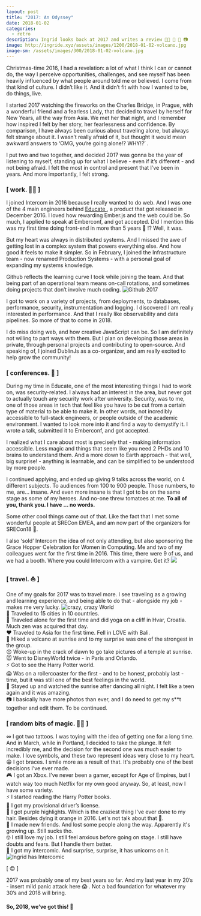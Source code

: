 ```yaml
---
layout: post
title: "2017: An Odyssey"
date: 2018-01-02
categories:
  - retro
description: Ingrid looks back at 2017 and writes a review 👩‍💻 📡 🚀 📷
image: http://ingride.xyz/assets/images/1200/2018-01-02-volcano.jpg
image-sm: /assets/images/300/2018-01-02-volcano.jpg
---
```

Christmas-time 2016, I had a revelation: a lot of what I think I can or cannot do, the way I perceive opportunities, challenges, and see myself has been heavily influenced by what people around told me or believed.
I come from that kind of culture. I didn’t like it. And it didn’t fit with how I wanted to be, do things, live.

I started 2017 watching the fireworks on the Charles Bridge, in Prague, with a wonderful friend and a fearless Lady, that decided to travel by herself for New Years, all the way from Asia. We met her that night, and I remember how inspired I felt by her story, her fearlessness and confidence. By comparison, I have always been curious about traveling alone, but always felt strange about it. I wasn’t really afraid of it, but thought it would mean awkward answers to ‘OMG, you’re going alone!? WHY!?’ .

I put two and two together, and decided 2017 was gonna be the year of listening to myself, standing up for what I believe - even if it’s different - and not being afraid. I felt the most in control and present that I’ve been in years. And more importantly, I felt strong.

<h3> [ work. 👩‍💻 ] </h3>

I joined Intercom in 2016 because I really wanted to do web. And I was one of the 4 main engineers behind <a href="https://www.intercom.com/educate" target="_blank" rel="nofollow"> Educate </a>, a product that got released in December 2016. I loved how rewarding Ember.js and the web could be. So much, I applied to speak at Emberconf, and got accepted. Did I mention this was my first time doing front-end in more than 5 years 🙈 !? Well, it was.

But my heart was always in distributed systems. And I missed the awe of getting lost in a complex system that powers everything else. And how good it feels to make it simpler. So in February, I joined the Infrastructure team - now renamed Production Systems - with a personal goal of expanding my systems knowledge.

Github reflects the learning curve I took while joining the team. And that being part of an operational team means on-call rotations, and sometimes doing projects that don’t involve much coding.
<img src="/assets/images/github-2017.png" alt="Github 2017"/>

I got to work on a variety of projects, from deployments, to databases, performance, security, instrumentation and logging. I discovered I am really interested in performance. And that I really like observability and data pipelines. So more of that to come in 2018.

I do miss doing web, and how creative JavaScript can be. So I am definitely not willing to part ways with them. But I plan on developing those areas in private, through personal projects and contributing to open-source. And speaking of, I joined DublinJs as a co-organizer, and am really excited to help grow the community!

<h3> [ conferences. 📡 ] </h3>

During my time in Educate, one of the most interesting things I had to work on, was security-related. I always had an interest in the area, but never got to actually touch any security work after university. Security, was to me, one of those areas in tech that feel like you have to be cut from a certain type of material to be able to make it. In other words, not incredibly accessible to full-stack engineers, or people outside of the academic environment. I wanted to look more into it and find a way to demystify it. I wrote a talk, submitted it to Emberconf, and got accepted.

I realized what I care about most is precisely that - making information accessible. Less magic and things that seem like you need 2 PHDs and 10 brains to understand them. And a more down to Earth approach - that well, big surprise! - anything is learnable, and can be simplified to be understood by more people.

I continued applying, and ended up giving 9 talks across the world, on 4 different subjects. To audiences from 100 to 900 people. Those numbers, to me, are… insane. And even more insane is that I got to be on the same stage as some of my heroes. And no-one threw tomatoes at me. <b> To all of you, thank you. I have … no words. </b>

Some other cool things came out of that. Like the fact that I met some wonderful people at SRECon EMEA, and am now part of the organizers for SRECon18 🎉.

I also ‘sold’ Intercom the idea of not only attending, but also sponsoring the Grace Hopper Celebration for Women in Computing. Me and two of my colleagues went for the first time in 2016. This time, there were 9 of us, and we had a booth. Where you could Intercom with a vampire. <a title="because I make jokes about being a vampire. Cos I'm Romanian 😎"> Get it? </a>
<img src="/assets/images/vampire.jpg"/>

<h3> [ travel. ⛵️ ] </h3>
One of my goals for 2017 was to travel more. I see traveling as a growing and learning experience, and being able to do that - alongside my job - makes me very lucky.
<img src="/assets/images/2017-travel.jpg" alt="crazy, crazy World">
<br /> 🚀 Traveled to 15 cities in 10 countries.
<br /> 🙏 Traveled alone for the first time and did yoga on a cliff in Hvar, Croatia. Much zen was acquired that day.
<br /> ❤️ Traveled to Asia for the first time. Fell in LOVE with Bali.
<br /> 💪 Hiked a volcano at sunrise and to my surprise was one of the strongest in the group.
<br /> 😍 Woke-up in the crack of dawn to go take pictures of a temple at sunrise.
<br /> 🐭 Went to DisneyWorld twice - in Paris and Orlando.
<br /> ⚡️ Got to see the Harry Potter world.
<br /> 😱 Was on a rollercoaster for the first - and to be honest, probably last - time, but it was still one of the best feelings in the world.
<br /> 🙌 Stayed up and watched the sunrise after dancing all night. I felt like a teen again and it was amazing.  
<br /> 📷 I basically have more photos than ever, and I do need to get my s**t together and edit them. To be continued.


<h3> [ random bits of magic. 💁🏼 ] </h3>

∞ I got two tattoos. I was toying with the idea of getting one for a long time. And in March, while in Portland, I decided to take the plunge. It felt incredibly me, and the decision for the second one was much easier to make. I love symbols, and these two represent ideas very close to my heart.
<br /> 😁 I got braces. I smile more as a result of that. It's probably one of the best decisions I've ever made.
<br /> 🎮 I got an Xbox. I’ve never been a gamer, except for Age of Empires, but I watch way too much Netflix for my own good anyway. So, at least, now I have some variety.
<br /> ⚡️ I started reading the Harry Potter books.
<br /> 🚙 I got my provisional driver’s license.
<br /> 💜 I got purple highlights. Which is the craziest thing I've ever done to my hair. Besides dying it orange in 2016. Let's not talk about that 🙊.
<br /> 🖖 I made new friends. And lost some people along the way. Apparently it's growing up. Still sucks tho.
<br /> 🤓 I still love my job. I still feel anxious before going on stage. I still have doubts and fears. But I handle them better.
<br /> 🦄 I got my intercomic. And surprise, surprise, it has unicorns on it.
<img src="/assets/images/unicorns.jpg" alt="Ingrid has Intercomic">

[ 😍 ]

2017 was probably one of my best years so far. And my last year in my 20’s - insert mild panic attack here 😱 . Not a bad foundation for whatever my 30’s and 2018 will bring.

<h4> So, 2018, we’ve got this! 💪 </h4>
